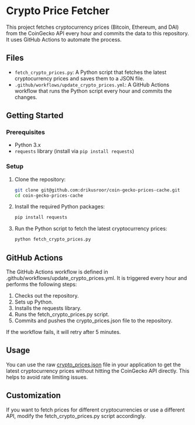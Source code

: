 # Crypto Price Fetcher

This project fetches cryptocurrency prices (Bitcoin, Ethereum, and DAI) from the CoinGecko API every hour and commits the data to this repository. It uses GitHub Actions to automate the process.

## Files

- `fetch_crypto_prices.py`: A Python script that fetches the latest cryptocurrency prices and saves them to a JSON file.
- `.github/workflows/update_crypto_prices.yml`: A GitHub Actions workflow that runs the Python script every hour and commits the changes.

## Getting Started

### Prerequisites

- Python 3.x
- `requests` library (install via `pip install requests`)

### Setup

1. Clone the repository:

   ```bash
   git clone git@github.com:drikusroor/coin-gecko-prices-cache.git
   cd coin-gecko-prices-cache
    ```

2. Install the required Python packages:

    ```bash
    pip install requests
    ```

3. Run the Python script to fetch the latest cryptocurrency prices:

    ```bash
    python fetch_crypto_prices.py
    ```

## GitHub Actions

The GitHub Actions workflow is defined in .github/workflows/update_crypto_prices.yml. It is triggered every hour and performs the following steps:

1. Checks out the repository.
2. Sets up Python.
3. Installs the requests library.
4. Runs the fetch_crypto_prices.py script.
5. Commits and pushes the crypto_prices.json file to the repository.

If the workflow fails, it will retry after 5 minutes.

## Usage

You can use the raw [crypto_prices.json](https://raw.githubusercontent.com/drikusroor/coin-gecko-prices-cache/main/crypto_prices.json) file in your application to get the latest cryptocurrency prices without hitting the CoinGecko API directly. This helps to avoid rate limiting issues.

## Customization

If you want to fetch prices for different cryptocurrencies or use a different API, modify the fetch_crypto_prices.py script accordingly.
